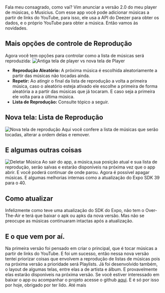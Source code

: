 Fala meu consagrado, como vai? Vim anunciar a versão 2.0 do meu player de músicas, o Musicius. Com esse app você pode adicionar músicas a partir de links do YouTube, para isso, ele usa a API do Deezer para obter os dados, e o próprio YouTube para obter a música. Então vamos às novidades.

## Mais opções de controle de Reprodução
Agora você tem opções para controlar como a lista de músicas será reproduzida:
![Antiga tela de player vs nova tela de Player](/assets/player.png)
- **Reprodução Aleatório:** A próxima música é escolhida aleatoriamente a partir das músicas não tocadas ainda.
- **Repetir:** Ao atingir o final da lista de reprodução a volta a primeira música, caso o aleatório esteja ativado ele escolhe a primeira de forma aleatória a a partir das músicas que já tocaram. E caso seja a primeira ele volta para a última música.
- **Lista de Reprodução:** Consulte tópico a seguir.

## Nova tela: Lista de Reprodução
![Nova tela de reprodução](/assets/reproduction.gif)
Aqui você confere a lista de músicas que serão tocadas, alterar a ordem delas e remover.

## E algumas outras coisas
![Deletar Música](/assets/delete.png)
Ao sair do app, a música,sua posição atual e sua lista de reprodução, serão salvas e estarão disponíveis na próxima vez que o app abrir. E você poderá continuar de onde parou.
Agora é possível apagar músicas.
E algumas melhorias internas como a atualização do Expo SDK 39 para o 40.

## Como atualizar
Infelizmente como teve uma atualização do SDK do Expo, não tem o Over-The-Air e terá que baixar o apk ou apks da nova versão. Mas não se preocupe as músicas continuaram intactas após a atualização.

## E o que vem por aí.
Na primeira versão foi pensado em criar o principal, que é tocar músicas a partir de links do YouTube. E foi um sucesso, então nessa nova versão tentei priorizar coisas que envolvem a reprodução de listas de músicas pois na próxima versão a prioridade será Playlists. Já foi desenvolvido também, o layout de algumas telas, entre elas a de artista e álbum. E provavelmente elas estarão disponíveis na próxima versão. Se você estiver interessado em baixar o app ou acompanhar o projeto acesse o github [aqui](https://github.com/gsbenevides2/musicius).  E é só por isso por hoje, obrigado por ter lido. Até mais
